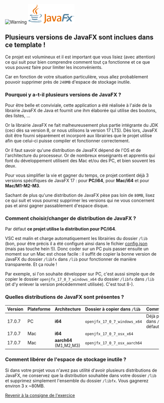 <img src="https://github.githubassets.com/images/icons/emoji/unicode/26a0.png?v8" height="64" alt="Warning"/>
<img src="doc/JavaFX_Logo.png" height="64" alt="JavaFX logo"/>

## Plusieurs versions de JavaFX sont inclues dans ce template !
Ce projet est volumineux et il est important que vous lisiez (avec attention) ce qui suit pour bien comprendre comment tout ça fonctionne et ce que vous pouvez faire pour limiter les inconvénients.

Car en fonction de votre situation particulière, vous allez probablement pouvoir supprimer près de `240MB` d'espace de stockage inutile.

### Pourquoi y a-t-il plusieurs versions de JavaFX ?
Pour être belle et conviviale, cette application a été réalisée à l'aide de la librairie JavaFX de Java et fournit une ihm élaborée qui utilise des boutons, des listes, ...

Or la librairie JavaFX ne fait malheureusement plus partie intégrante du JDK (ceci dès sa version 8, or nous utilisons la version 17 LTS). Dès lors, JavaFX doit être fourni séparément et incorporé aux librairies que le projet utilise afin que celui-ci puisse compiler et fonctionner correctement. 

Or il faut savoir qu'une distribution de JavaFX dépend de l'OS et de l'architecture du processeur. Or de nombreux enseignants et apprentis qui font du développement utilisent des Mac et/ou des PC, et bien souvent les deux. 

Pour vous simplifier la vie et gagner du temps, ce projet contient déjà 3 versions spécifiques de JavaFX 17 : pour **PC/i64**, pour **Mac/i64** et pour **Mac/M1-M2-M3**.

Sachant de plus qu'une distribution de JavaFX pèse pas loin de `80MB`, lisez ce qui suit et vous pourrez supprimer les versions qui ne vous concernent pas et ainsi gagner passablement d'espace disque.

### Comment choisir/changer de distribution de JavaFX ?
Par défaut **ce projet utilise la distribution pour PC/i64**.

VSC est malin et charge automatiquement les librairies du dossier `/lib` (bon, pour être précis il a été configuré ainsi dans le fichier [config.json](/.vscode/settings.json) (mais pas touche hein !)). Donc coder sur un PC puis passer ensuite un moment sur un Mac est chose facile : il suffit de copier la bonne version de JavaFX du dossier `/libfx` dans `/lib` pour fonctionner de manière transparente. Et ça roule !

Par exemple, si l'on souhaite développer sur PC, c'est aussi simple que de copier le dossier `openjfx_17_0_7_windows_x64` du dossier `/libfx` dans `/lib` (et d'y enlever la version précédemment utilisée). C'est tout 8-).

### Quelles distributions de JavaFX sont présentes ?
| Version | Plateforme | Architecture | Dossier à copier dans `/lib` | Commentaires |
| :---- | :---- | :---- | :---- | :---- |
| 17.0.7 | PC | **i64** | `openjfx_17_0_7_windows_x64` | Déjà présent dans `/lib` par défaut |
| 17.0.7 | Mac | **i64** | `openjfx_17_0_7_osx_x64` | |
| 17.0.7 | Mac | **aarch64**<br/>(M1,M2,M3) | `openjfx_17_0_7_osx_aarch64` | |

### Comment libérer de l'espace de stockage inutile ?
Si dans votre projet vous n'avez pas utilité d'avoir plusieurs distributions de JavaFX, ne conservez que la distribution souhaitée dans votre dossier `/lib` et supprimez simplement l'ensemble du dossier `/libfx`. Vous gagnerez environ 3 x ~80MB.


[Revenir à la consigne de l'exercice](/README.md) 